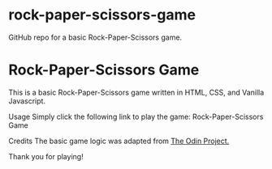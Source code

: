 # rock-paper-scissors-game
GitHub repo for a basic Rock-Paper-Scissors game.

<h1>Rock-Paper-Scissors Game</h1>
This is a basic Rock-Paper-Scissors game written in HTML, CSS, and Vanilla Javascript.

Usage
Simply click the following link to play the game: Rock-Paper-Scissors Game

Credits
The basic game logic was adapted from <a href="https://www.theodinproject.com">The Odin Project.</a>

Thank you for playing!
